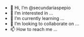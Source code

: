 - 👋 Hi, I’m @secundariaspepio
- 👀 I’m interested in ...
- 🌱 I’m currently learning ...
- 💞️ I’m looking to collaborate on ...
- 📫 How to reach me ...

<!---
secundariaspepio/secundariaspepio is a ✨ special ✨ repository because its `README.md` (this file) appears on your GitHub profile.
You can click the Preview link to take a look at your changes.
--->
